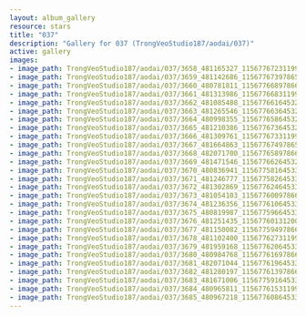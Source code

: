 ```yaml
---
layout: album_gallery
resource: stars
title: "037"
description: "Gallery for 037 (TrongVeoStudio187/aodai/037)"
active: gallery
images:
- image_path: TrongVeoStudio187/aodai/037/3658_481165327_1156776723119933_2440130410563813095_n.jpg
- image_path: TrongVeoStudio187/aodai/037/3659_481142686_1156776739786598_8413672329302620204_n.jpg
- image_path: TrongVeoStudio187/aodai/037/3660_480781811_1156776689786603_3499762793045927866_n.jpg
- image_path: TrongVeoStudio187/aodai/037/3661_481313986_1156776683119937_4075419082689474567_n.jpg
- image_path: TrongVeoStudio187/aodai/037/3662_481085488_1156776616453277_6349501953002590097_n.jpg
- image_path: TrongVeoStudio187/aodai/037/3663_481265546_1156776636453275_1575221259542870378_n.jpg
- image_path: TrongVeoStudio187/aodai/037/3664_480998355_1156776586453280_7117027017697853025_n.jpg
- image_path: TrongVeoStudio187/aodai/037/3665_481210386_1156776736453265_5465165062079892107_n.jpg
- image_path: TrongVeoStudio187/aodai/037/3666_481309761_1156776733119932_8860649963470479752_n.jpg
- image_path: TrongVeoStudio187/aodai/037/3667_481664863_1156776749786597_9157966359926342210_n.jpg
- image_path: TrongVeoStudio187/aodai/037/3668_482071700_1156776589786613_6089247163707507516_n.jpg
- image_path: TrongVeoStudio187/aodai/037/3669_481471546_1156776626453276_3582541809712445529_n.jpg
- image_path: TrongVeoStudio187/aodai/037/3670_480836941_1156775816453357_8650691527614226896_n.jpg
- image_path: TrongVeoStudio187/aodai/037/3671_481246777_1156775826453356_3875832490474338714_n.jpg
- image_path: TrongVeoStudio187/aodai/037/3672_481302869_1156776246453314_630470567463893292_n.jpg
- image_path: TrongVeoStudio187/aodai/037/3673_481054103_1156776009786671_4594637322941052885_n.jpg
- image_path: TrongVeoStudio187/aodai/037/3674_481236356_1156776106453328_3686882588510059885_n.jpg
- image_path: TrongVeoStudio187/aodai/037/3675_480819987_1156775966453342_8402583632103645250_n.jpg
- image_path: TrongVeoStudio187/aodai/037/3676_481251435_1156776013120004_4185722665498223483_n.jpg
- image_path: TrongVeoStudio187/aodai/037/3677_481150082_1156775949786677_3555544357304992289_n.jpg
- image_path: TrongVeoStudio187/aodai/037/3678_481102400_1156776273119978_7368808119644686061_n.jpg
- image_path: TrongVeoStudio187/aodai/037/3679_481959168_1156776206453318_7754262782641929047_n.jpg
- image_path: TrongVeoStudio187/aodai/037/3680_480984768_1156776169786655_3287988480065888393_n.jpg
- image_path: TrongVeoStudio187/aodai/037/3681_482071044_1156776196453319_8467984470482761707_n.jpg
- image_path: TrongVeoStudio187/aodai/037/3682_481280197_1156776139786658_1727872913201390447_n.jpg
- image_path: TrongVeoStudio187/aodai/037/3683_481671006_1156775916453347_2954631970254047067_n.jpg
- image_path: TrongVeoStudio187/aodai/037/3684_480965811_1156776153119990_1954918383717962008_n.jpg
- image_path: TrongVeoStudio187/aodai/037/3685_480967218_1156776086453330_4237328883226582267_n.jpg
---
```


